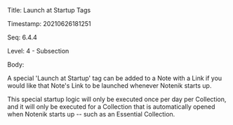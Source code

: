Title:  Launch at Startup Tags

Timestamp: 20210626181251

Seq:    6.4.4

Level:  4 - Subsection

Body: 

A special 'Launch at Startup' tag can be added to a Note with a Link if you would like that Note's Link to be launched whenever Notenik starts up. 

This special startup logic will only be executed once per day per Collection, and it will only be executed for a Collection that is automatically opened when Notenik starts up -- such as an Essential Collection.
